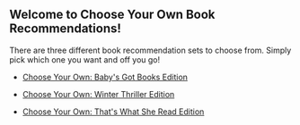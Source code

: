 ## Welcome to Choose Your Own Book Recommendations!

There are three different book recommendation sets to choose from. Simply pick which one you want and off you go!

- [Choose Your Own: Baby's Got Books Edition](/ChooseYourOwn_BabysGotBooksEdition.html "Pick this one for a wide variety of genres to explore")

- [Choose Your Own: Winter Thriller Edition](/ChooseYourOwn_WinterThrillerEdition.html "Pick this one to explore winter thrillers")

- [Choose Your Own: That's What She Read Edition](/ChooseYourOwn_ThatsWhatSheReadEdition.html "Only pick this one if you're ready for some ... textual relations")

